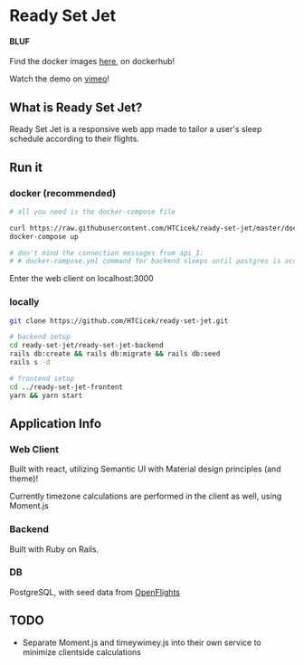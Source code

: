 # Ready Set Jet

#### BLUF

Find the docker images [here](https://hub.docker.com/repository/docker/htcicek/ready-set-jet), on dockerhub!

Watch the demo on [vimeo](https://vimeo.com/391058350)!

## What is Ready Set Jet?

Ready Set Jet is a responsive web app made to tailor a user's sleep schedule according to their flights.

## Run it

### docker (recommended)

```sh
# all you need is the docker-compose file

curl https://raw.githubusercontent.com/HTCicek/ready-set-jet/master/docker-compose.yml > docker-compose.yml
docker-compose up

# don't mind the connection messages from api_1:
# # docker-compose.yml command for backend sleeps until postgres is accepting connections in order to migrate.
```
Enter the web client on localhost:3000

### locally

```sh
git clone https://github.com/HTCicek/ready-set-jet.git

# backend setup
cd ready-set-jet/ready-set-jet-backend
rails db:create && rails db:migrate && rails db:seed
rails s -d

# frontend setup
cd ../ready-set-jet-frontent
yarn && yarn start
```

## Application Info

### Web Client

Built with react, utilizing Semantic UI with Material design principles (and theme)!

Currently timezone calculations are performed in the client as well, using Moment.js

### Backend

Built with Ruby on Rails.

### DB

PostgreSQL, with seed data from [OpenFlights](https://openflights.org/data.html)

## TODO

- Separate Moment.js and timeywimey.js into their own service to minimize clientside calculations

